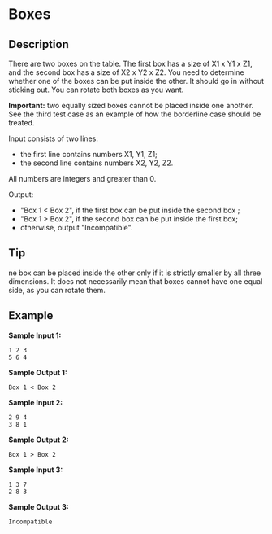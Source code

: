 # Boxes

## Description
There are two boxes on the table. The first box has a size of X1 x Y1 x Z1, and the second box has a size of X2 x Y2 x Z2.
You need to determine whether one of the boxes can be put inside the other. It should go in without sticking out.
You can rotate both boxes as you want.

**Important:** two equally sized boxes cannot be placed inside one another. See the third test case as an example of how the borderline case should be treated.

Input consists of two lines:
- the first line contains numbers X1, Y1, Z1;
- the second line contains numbers X2, Y2, Z2.

All numbers are integers and greater than 0.

Output:
- "Box 1 < Box 2", if the first box can be put inside the second box ;
- "Box 1 > Box 2", if the second box can be put inside the first box;
- otherwise, output "Incompatible".

## Tip
ne box can be placed inside the other only if it is strictly smaller by all three dimensions. It does not necessarily mean that boxes cannot have one equal side, as you can rotate them.

## Example
**Sample Input 1:**
```console
1 2 3
5 6 4
```

**Sample Output 1:**
```console
Box 1 < Box 2
```

**Sample Input 2:**
```console
2 9 4
3 8 1
```

**Sample Output 2:**
```console
Box 1 > Box 2
```

**Sample Input 3:**
```console
1 3 7
2 8 3
```

**Sample Output 3:**
```console
Incompatible
```